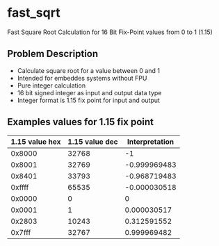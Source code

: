 # fast_sqrt
Fast Square Root Calculation for 16 Bit Fix-Point values from 0 to 1 (1.15) 


## Problem Description
 * Calculate square root for a value between 0 and 1 
 * Intended for embeddes systems without FPU
 * Pure integer calculation
 * 16 bit signed integer as input and output data type
 * Integer format is 1.15 fix point for input and output

## Examples values for 1.15 fix point

  | 1.15 value hex | 1.15 value dec | Interpretation |
  |---|---|---|
  | 0x8000 | 32768 | -1 |
  | 0x8001 | 32769 | -0.999969483 |
  | 0x8401 | 33793 | -0.968719483 |
  | 0xffff | 65535 | -0.000030518 |
  | 0x0000 | 0 | 0 |
  | 0x0001 | 1 |  0.000030517 |
  | 0x2803 | 10243 | 0.312591552 |
  | 0x7fff | 32767 | 0.999969482 |
  
 
